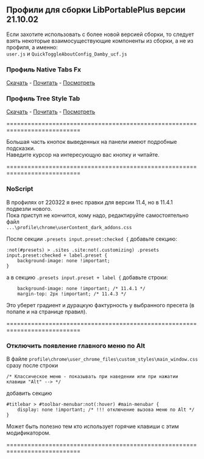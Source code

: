 ## Профили для сборки LibPortablePlus версии 21.10.02
Если захотите использовать с более новой версией сборки, то следует взять некоторые взаимосуществующие компоненты из сборки, а не из профиля, а именно:  
`user.js` и `QuickToggleAboutConfig_Damby_ucf.js`

### Профиль Native Tabs Fx
[Скачать](https://github.com/wvxwxvw/LibPortablePlus_Profiles/raw/main/Firefox.91.ESR.LPP.profile-ntfex_220322.7z)  -  [Почитать](https://github.com/wvxwxvw/LibPortablePlus_Profiles/blob/main/ntfex-Readme.md)  -  [Посмотреть](https://github.com/wvxwxvw/LibPortablePlus_Profiles/blob/main/ntfex-screen.md)  
  
### Профиль Tree Style Tab
[Скачать](https://github.com/wvxwxvw/LibPortablePlus_Profiles/raw/main/Firefox.91.ESR.LPP.profile-tstex_220322.7z)  -  [Почитать](https://github.com/wvxwxvw/LibPortablePlus_Profiles/blob/main/tstex-Readme.md)  -  [Посмотреть](https://github.com/wvxwxvw/LibPortablePlus_Profiles/blob/main/tstex-screen.md)  
  
===========================================================================  

Большая часть кнопок выведенных на панели имеют подробные подсказки.  
Наведите курсор на интересующую вас кнопку и читайте.

===========================================================================  

### NoScript

В профилях от 220322 я внес правки для версии 11.4, но в 11.4.1 подвезли нового.  
Пока приступ не кончится, кому надо, редактируйте самостоятельно файл  
`...\profile\chrome\userContent_dark_addons.css`  
  
После секции `.presets input.preset:checked {` добавьте секцию:  
```
:not(#presets) > .sites .site:not(.customizing) .presets input.preset:checked + label.preset {
	background-image: none !important;
}
```
а в секцию `.presets input.preset + label {` добавьте строки:  
```
	background-image: none !important; /* 11.4.1 */
	margin-top: 2px !important; /* 11.4.3 */
```
Это уберет градиент и дурацкую фактурность у выбранного пресета (в попапе и на странице правил).  
  
=========================================================================== 
  
### Отключить появление главного меню по Alt  
  
В файле `profile\chrome\user_chrome_files\custom_styles\main_window.css`  
сразу после строки
```
/* Классическое меню - показывать при наведении или при нажатии клавиши "Alt" --> */
```
добавить секцию
```
#titlebar > #toolbar-menubar:not(:hover) #main-menubar {
    display: none !important; /* !!! отключение вызова меню по Alt */
}
```
Может быть полезно тем кто использует горячие клавиши с этим модификатором.  
  
===========================================================================
